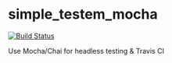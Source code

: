 simple_testem_mocha
===================

[![Build Status](https://travis-ci.org/supabok/simple_testem_mocha.png)](https://travis-ci.org/supabok/simple_testem_mocha)

Use Mocha/Chai for headless testing & Travis CI
